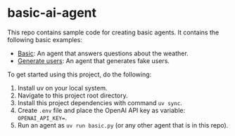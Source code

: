 # basic-ai-agent

This repo contains sample code for creating basic agents. It contains the following basic examples:

- [Basic](basic.py): An agent that answers questions about the weather.
- [Generate users](generate_users.py): An agent that generates fake users.

To get started using this project, do the following:

1. Install uv on your local system.
2. Navigate to this project root directory. 
3. Install this project dependencies with command `uv sync`. 
4. Create `.env` file and place the OpenAI API key as variable: `OPENAI_API_KEY=`.
5. Run an agent as `uv run basic.py` (or any other agent that is in this repo).